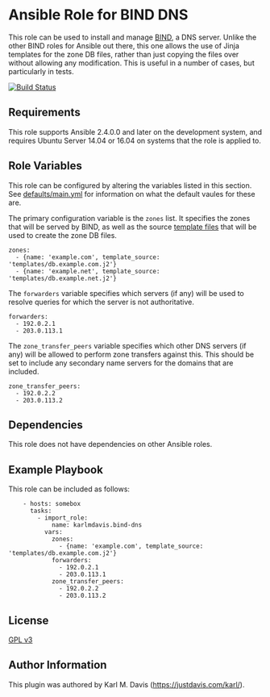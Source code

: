Ansible Role for BIND DNS
=========================

This role can be used to install and manage [BIND](https://www.isc.org/downloads/bind/), a DNS server. Unlike the other BIND roles for Ansible out there, this one allows the use of Jinja templates for the zone DB files, rather than just copying the files over without allowing any modification. This is useful in a number of cases, but particularly in tests.

[![Build Status](https://travis-ci.org/karlmdavis/ansible-bind-dns.svg?branch=master)](https://travis-ci.org/karlmdavis/ansible-bind-dns)

Requirements
------------

This role supports Ansible 2.4.0.0 and later on the development system, and requires Ubuntu Server 14.04 or 16.04 on systems that the role is applied to.

Role Variables
--------------

This role can be configured by altering the variables listed in this section. See [defaults/main.yml](defaults/main.yml) for information on what the default vaules for these are.

The primary configuration variable is the `zones` list. It specifies the zones that will be served by BIND, as well as the source [template files](http://docs.ansible.com/ansible/template_module.html) that will be used to create the zone DB files.

```
zones:
  - {name: 'example.com', template_source: 'templates/db.example.com.j2'}
  - {name: 'example.net', template_source: 'templates/db.example.net.j2'}
```

The `forwarders` variable specifies which servers (if any) will be used to resolve queries for which the server is not authoritative.

```
forwarders:
  - 192.0.2.1
  - 203.0.113.1
```

The `zone_transfer_peers` variable specifies which other DNS servers (if any) will be allowed to perform zone transfers against this. This should be set to include any secondary name servers for the domains that are included.

```
zone_transfer_peers:
  - 192.0.2.2
  - 203.0.113.2
```

Dependencies
------------

This role does not have dependencies on other Ansible roles.

Example Playbook
----------------

This role can be included as follows:

```
    - hosts: somebox
      tasks:
        - import_role:
            name: karlmdavis.bind-dns
          vars:
            zones:
              - {name: 'example.com', template_source: 'templates/db.example.com.j2'}
            forwarders:
              - 192.0.2.1
              - 203.0.113.1 
            zone_transfer_peers:
              - 192.0.2.2
              - 203.0.113.2
```

License
-------

[GPL v3](./LICENSE)

Author Information
------------------

This plugin was authored by Karl M. Davis (https://justdavis.com/karl/).

